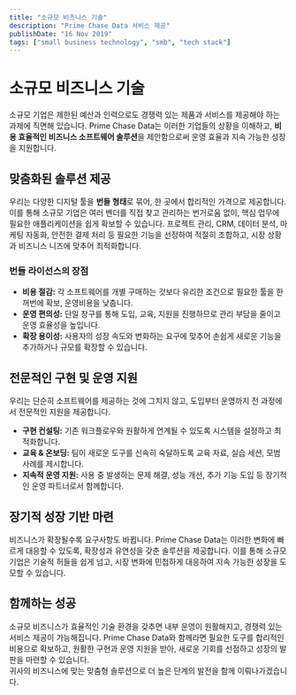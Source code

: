 ```yaml
---
title: "소규모 비즈니스 기술"
description: "Prime Chase Data 서비스 제공"
publishDate: "16 Nov 2019"
tags: ["small business technology", "smb", "tech stack"]
---
```


# 소규모 비즈니스 기술

소규모 기업은 제한된 예산과 인력으로도 경쟁력 있는 제품과 서비스를 제공해야 하는 과제에 직면해 있습니다. Prime Chase Data는 이러한 기업들의 상황을 이해하고, **비용 효율적인 비즈니스 소프트웨어 솔루션**을 제안함으로써 운영 효율과 지속 가능한 성장을 지원합니다.

## 맞춤화된 솔루션 제공

우리는 다양한 디지털 툴을 **번들 형태**로 묶어, 한 곳에서 합리적인 가격으로 제공합니다. 이를 통해 소규모 기업은 여러 벤더를 직접 찾고 관리하는 번거로움 없이, 핵심 업무에 필요한 애플리케이션을 쉽게 확보할 수 있습니다. 프로젝트 관리, CRM, 데이터 분석, 마케팅 자동화, 안전한 결제 처리 등 필요한 기능을 선정하여 적절히 조합하고, 시장 상황과 비즈니스 니즈에 맞추어 최적화합니다.

### 번들 라이선스의 장점

- **비용 절감:** 각 소프트웨어를 개별 구매하는 것보다 유리한 조건으로 필요한 툴을 한꺼번에 확보, 운영비용을 낮춥니다.
- **운영 편의성:** 단일 창구를 통해 도입, 교육, 지원을 진행하므로 관리 부담을 줄이고 운영 효율성을 높입니다.
- **확장 용이성:** 사용자의 성장 속도와 변화하는 요구에 맞추어 손쉽게 새로운 기능을 추가하거나 규모를 확장할 수 있습니다.

## 전문적인 구현 및 운영 지원

우리는 단순히 소프트웨어를 제공하는 것에 그치지 않고, 도입부터 운영까지 전 과정에서 전문적인 지원을 제공합니다.

- **구현 컨설팅:** 기존 워크플로우와 원활하게 연계될 수 있도록 시스템을 설정하고 최적화합니다.
- **교육 & 온보딩:** 팀이 새로운 도구를 신속히 숙달하도록 교육 자료, 실습 세션, 모범사례를 제시합니다.
- **지속적 운영 지원:** 사용 중 발생하는 문제 해결, 성능 개선, 추가 기능 도입 등 장기적인 운영 파트너로서 함께합니다.

## 장기적 성장 기반 마련

비즈니스가 확장될수록 요구사항도 바뀝니다. Prime Chase Data는 이러한 변화에 빠르게 대응할 수 있도록, 확장성과 유연성을 갖춘 솔루션을 제공합니다. 이를 통해 소규모 기업은 기술적 허들을 쉽게 넘고, 시장 변화에 민첩하게 대응하여 지속 가능한 성장을 도모할 수 있습니다.

## 함께하는 성공

소규모 비즈니스가 효율적인 기술 환경을 갖추면 내부 운영이 원활해지고, 경쟁력 있는 서비스 제공이 가능해집니다. Prime Chase Data와 함께라면 필요한 도구를 합리적인 비용으로 확보하고, 원활한 구현과 운영 지원을 받아, 새로운 기회를 선점하고 성장의 발판을 마련할 수 있습니다.  
귀사의 비즈니스에 맞는 맞춤형 솔루션으로 더 높은 단계의 발전을 함께 이뤄나가겠습니다.
